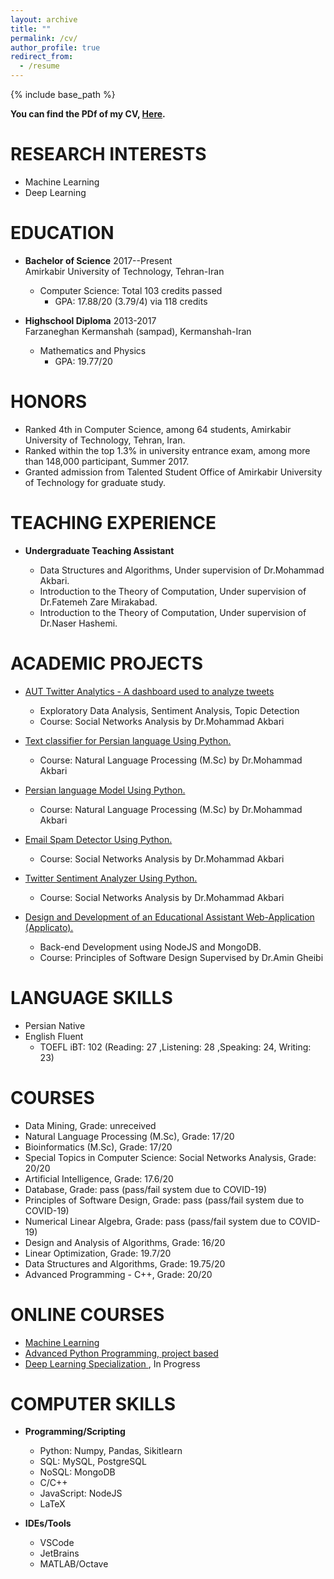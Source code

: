 ```yaml
---
layout: archive
title: ""
permalink: /cv/
author_profile: true
redirect_from:
  - /resume
---
```


{% include base_path %}

**You can find the PDf of my CV, [Here](https://rezvankaraji.github.io/files/CV.pdf).**


RESEARCH INTERESTS
==================

-   Machine Learning
-   Deep Learning



EDUCATION
=========

-   **Bachelor of Science** 2017--Present\
    Amirkabir University of Technology, Tehran-Iran
    -   Computer Science: Total 103 credits passed
        -   GPA: 17.88/20 (3.79/4) via 118 credits

-   **Highschool Diploma** 2013-2017\
    Farzaneghan Kermanshah (sampad), Kermanshah-Iran
    -   Mathematics and Physics
        -   GPA: 19.77/20
        


HONORS
======
-   Ranked 4th in Computer Science, among 64 students, Amirkabir
    University of Technology, Tehran, Iran.
-   Ranked within the top 1.3% in university entrance exam, among more
    than 148,000 participant, Summer 2017.
-   Granted admission from Talented Student Office of Amirkabir
    University of Technology for graduate study.
    


TEACHING EXPERIENCE
===================
-   **Undergraduate Teaching Assistant**

    -   Data Structures and Algorithms, Under supervision of Dr.Mohammad Akbari.
    -   Introduction to the Theory of Computation, Under supervision of Dr.Fatemeh Zare Mirakabad.
    -   Introduction to the Theory of Computation, Under supervision of Dr.Naser Hashemi.



ACADEMIC PROJECTS
=================
-   [AUT Twitter Analytics - A dashboard used to analyze
    tweets](https://github.com/AUT-Twitter-Analytics)
    -   Exploratory Data Analysis, Sentiment Analysis, Topic Detection
    -   Course: Social Networks Analysis by Dr.Mohammad Akbari

-   [Text classifier for Persian language Using
    Python.](https://bit.ly/3smNFbz)
    -   Course: Natural Language Processing (M.Sc) by Dr.Mohammad Akbari

-   [Persian language Model Using Python.](https://bit.ly/3bF2Zuo)  
    -   Course: Natural Language Processing (M.Sc) by Dr.Mohammad Akbari

-   [Email Spam Detector Using Python.](https://bit.ly/39y6Rus) 
    -   Course: Social Networks Analysis by Dr.Mohammad Akbari

-   [Twitter Sentiment Analyzer Using Python.](https://bit.ly/38K9gmG)  
    -   Course: Social Networks Analysis by Dr.Mohammad Akbari

-   [Design and Development of an Educational Assistant Web-Application
    (Applicato).](https://gitlab.com/applicato/back-end)
    -   Back-end Development using NodeJS and MongoDB.
    -   Course: Principles of Software Design Supervised by Dr.Amin Gheibi



LANGUAGE SKILLS
===============
-   Persian Native
-   English Fluent
    -   TOEFL iBT: 102 (Reading: 27 ,Listening: 28 ,Speaking: 24, Writing: 23)



COURSES
=======
-   Data Mining, Grade: unreceived
-   Natural Language Processing (M.Sc), Grade: 17/20
-   Bioinformatics (M.Sc), Grade: 17/20
-   Special Topics in Computer Science: Social Networks Analysis, Grade: 20/20
-   Artificial Intelligence, Grade: 17.6/20
-   Database, Grade: pass (pass/fail system due to COVID-19)
-   Principles of Software Design, Grade: pass (pass/fail system due to COVID-19)
-   Numerical Linear Algebra, Grade: pass (pass/fail system due to COVID-19)
-   Design and Analysis of Algorithms, Grade: 16/20
-   Linear Optimization, Grade: 19.7/20
-   Data Structures and Algorithms, Grade: 19.75/20
-   Advanced Programming - C++, Grade: 20/20



ONLINE COURSES
==============
-   [Machine Learning](https://www.coursera.org/learn/machine-learning)
-   [Advanced Python Programming, project
    based](https://quera.ir/college/land/3078/)
-   [Deep Learning Specialization
    ](https://www.coursera.org/specializations/deep-learning?/), In Progress



COMPUTER SKILLS
===============
-   **Programming/Scripting**
    -   Python:   Numpy, Pandas, Sikitlearn
    -   SQL:  MySQL, PostgreSQL
    -   NoSQL:  MongoDB
    -   C/C++
    -   JavaScript:   NodeJS
    -   LaTeX

-   **IDEs/Tools**
    -   VSCode
    -   JetBrains
    -   MATLAB/Octave

